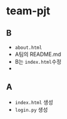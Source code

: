 # team-pjt

## B

- `about.html`
- A팀의 README.md
- B는 `index.html`수정
- 



## A 

- `index.html` 생성
- `login.py` 생성





## 
